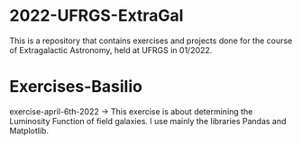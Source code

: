 # 2022-UFRGS-ExtraGal
This is a repository that contains exercises and projects done for the course of Extragalactic Astronomy, held at UFRGS in 01/2022. 

# Exercises-Basilio
exercise-april-6th-2022 -> This exercise is about determining the Luminosity Function of field galaxies. I use mainly the libraries Pandas and Matplotlib.
